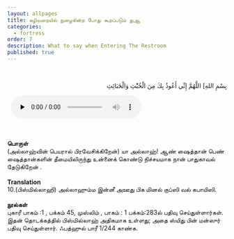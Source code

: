 ```yaml
---
layout: allpages
title: கழிவறையில் நுழைகின்ற போது கூறப்படும் துஆ
categories:
  - fortress
order: 7
description: What to say when Entering The Restroom
published: true
---
```


&nbsp;
<div class="arabictext" dir="RTL">

بِسْمِ اللهِ] اللَّهُمَّ إِنِّي أَعُوذُ بِكَ مِنَ الْخُبُْثِ وَالْخَبَائِثِ

</div>
&nbsp;


<audio controls  preload="none">
  <source src="{{ site.baseurl }}/audio/fortress/10.mp3" type="audio/mpeg">
Your browser does not support the audio element.
</audio>


&nbsp;
<div class="duaextra" tabindex="0">
<div><strong> பொருள் </strong></div>
<div class="extra"> (அல்லாஹ்வின் பெயரால் பிரவேசிக்கிறேன்) யா அல்லாஹ்! ஆண் ஷைத்தான் பெண் ஷைத்தான்களின் தீமையிலிருந்து உன்னைக் கொண்டு நிச்சயமாக நான் பாதுகாவல் தேடுகிறேன் .</div>
</div>
&nbsp;
<div class="duaextra" tabindex="0">
<div><strong>Translation</strong></div>
<div class="extra">10.(பிஸ்மில்லாஹி) அல்லாஹும்ம இன்னீ அஊது பிக மினல் குப்ஸி வல் கபாயிஸி.</div>
</div>
&nbsp;
<div class="duaextra" tabindex="0">
<div><strong> நூல்கள் </strong></div>
<div class="extra"> புகாரீ பாகம் :1 , பக்கம் 45, முஸ்லிம் , பாகம் : 1 பக்கம்:283ல் பதிவு செய்துள்ளார்கள். இதன் தொடக்கத்தில் பிஸ்மில்லாஹ் அதிகமாக உள்ளது; அதை ஸ்யிது பின் மன்ஸுர் பதிவு செய்துள்ளார். ஃபத்ஹுல் பாரீ  1/244  காண்க. <div>
</div>
